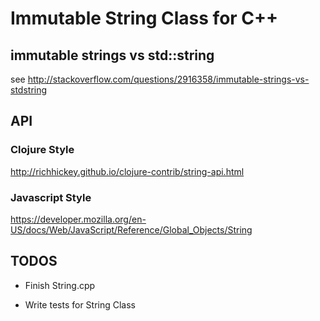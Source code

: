 # Immutable String Class for C++

## immutable strings vs std::string

see http://stackoverflow.com/questions/2916358/immutable-strings-vs-stdstring

## API

### Clojure Style

http://richhickey.github.io/clojure-contrib/string-api.html

### Javascript Style

https://developer.mozilla.org/en-US/docs/Web/JavaScript/Reference/Global_Objects/String

## TODOS

- Finish String.cpp

- Write tests for String Class
